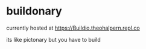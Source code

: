 # buildonary

currently hosted at https://Buildio.theohalpern.repl.co

its like pictonary but you have to build
